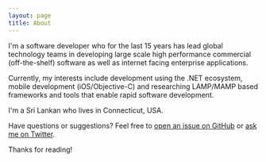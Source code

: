 ```yaml
---
layout: page
title: About
---
```


I'm a software developer who for the last 15 years has lead global technology teams in developing large scale high 
performance commercial (off-the-shelf) software as well as internet facing enterprise applications.

Currently, my interests include development using the .NET ecosystem, mobile development (iOS/Objective-C) and 
researching LAMP/MAMP based frameworks and tools that enable rapid software development.

I'm a Sri Lankan who lives in Connecticut, USA.

Have questions or suggestions? Feel free to [open an issue on GitHub](https://github.com/pernalin/pernalin.github.io/issues/new) or [ask me on Twitter](https://twitter.com/pernalin).

Thanks for reading!
